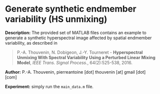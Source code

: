 # Generate synthetic endmember variability (HS unmixing)

**Description:** The provided set of MATLAB files contains an example to generate  a synthetic hyperspectral image affected by spatial endmember variability, as described in

>P.-A. Thouvenin, N. Dobigeon, J.-Y. Tourneret - <strong>Hyperspectral Unmixing With Spectral Variability
Using a Perturbed Linear Mixing Model</strong>, <em>IEEE Trans. Signal Process.</em>, 64(2):525-538, 2016.

**Author:** P.-A. Thouvenin, pierreantoine [dot] thouvenin [at] gmail [dot] [com]

**Experiment:** simply run the `main_data.m` file.
